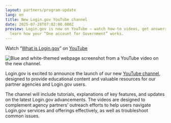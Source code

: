 ```yaml
---
layout: partners/program-update
lang: en
title: New Login.gov YouTube channel
date: 2025-07-28T07:02:00.000Z
preview: Login.gov is now on YouTube — watch how-to videos, get answers, and
  learn how your “One account for Government” works.
---
```

Watch “[What is Login.gov](https://youtu.be/ayDtFd5Ugyk)” on [YouTube](https://www.youtube.com/@logingovgsa)

![Blue and white-themed webpage screenshot from a YouTube video on the new channel.  ](/assets/img/screenshot-2025-07-27-at-7.09.39 pm.png "Login.gov video screenshot")

Login.gov is excited to announce the launch of our new [YouTube channel](https://www.youtube.com/@logingovgsa), designed to provide educational content and valuable resources for our partner agencies and Login.gov users. 

The channel will include tutorials, explanations of key features, and updates on the latest Login.gov [](http://login.gov)advancements. The videos are designed to complement agency partners’ outreach efforts to help users navigate Login.gov services and offerings effectively, as well as troubleshoot common issues.
